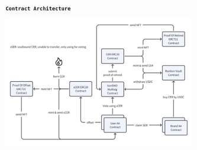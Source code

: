 ### `Contract Architecture`

![Contract Architecture](https://raw.githubusercontent.com/BonBon-netzero/docs/main/product/contract-architecture.jpg)
